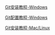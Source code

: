 <a href=http://www.liaoxuefeng.com/wiki/0013739516305929606dd18361248578c67b8067c8c017b000><p>Git安装教程-Windows</p></a>
<a href=http://www.liaoxuefeng.com/wiki/0013739516305929606dd18361248578c67b8067c8c017b000><p>Git配置教程-Windows</p></a>
<a href=http://www.liaoxuefeng.com/wiki/0013739516305929606dd18361248578c67b8067c8c017b000><p>Git安装教程-Mac/Linux</p></a>
